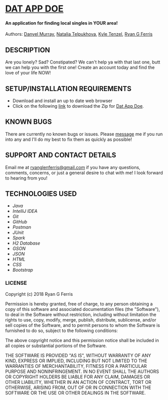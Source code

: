 # [DAT APP DOE](https://github.com/ryanglenferris/dad.git)

#### An application for finding local singles in YOUR area!

Authors: [Danyel Murray](https://github.com/danyellington), [Natalia Telpukhova](https://github.com/telpuhova), [Kyle Tenzel](https://github.com/ktenzel), [Ryan G Ferris](https://github.com/ryanglenferris)

## DESCRIPTION

Are you lonely? Sad? Constipated? We can't help ya with that last one, butt we can help you with the first one! Create an account today and find the love of your life NOW!

## SETUP/INSTALLATION REQUIREMENTS

* Download and install an up to date web browser
* Click on the following [link](https://github.com/ryanglenferris/dad.git) to download the Zip for [Dat App Doe](https://github.com/ryanglenferris/dad.git).

## KNOWN BUGS

There are currently no known bugs or issues. Please [message](mailto:ryanglenferris@gmail.com) me if you run into any and I'll do my best to fix them as quickly as possible!

## SUPPORT AND CONTACT DETAILS

Email me at [ryanglenferris@gmail.com](mailto:ryanglenferris@gmail.com) if you have any questions, comments, concerns, or just a general desire to chat with me! I look forward to hearing from you!

## TECHNOLOGIES USED

* _Java_
* _IntelliJ IDEA_
* _Git_
* _GitHub_
* _Postman_
* _JUnit_
* _Spark_
* _H2 Database_
* _GSON_
* _JSON_
* _HTML_
* _CSS_
* _Bootstrap_

### LICENSE

Copyright (c) 2018 Ryan G Ferris

Permission is hereby granted, free of charge, to any person obtaining a copy of this software and associated documentation files (the "Software"), to deal in the Software without restriction, including without limitation the rights to use, copy, modify, merge, publish, distribute, sublicense, and/or sell copies of the Software, and to permit persons to whom the Software is furnished to do so, subject to the following conditions:

The above copyright notice and this permission notice shall be included in all copies or substantial portions of the Software.

THE SOFTWARE IS PROVIDED "AS IS", WITHOUT WARRANTY OF ANY KIND, EXPRESS OR IMPLIED, INCLUDING BUT NOT LIMITED TO THE WARRANTIES OF MERCHANTABILITY, FITNESS FOR A PARTICULAR PURPOSE AND NONINFRINGEMENT. IN NO EVENT SHALL THE AUTHORS OR COPYRIGHT HOLDERS BE LIABLE FOR ANY CLAIM, DAMAGES OR OTHER LIABILITY, WHETHER IN AN ACTION OF CONTRACT, TORT OR OTHERWISE, ARISING FROM, OUT OF OR IN CONNECTION WITH THE SOFTWARE OR THE USE OR OTHER DEALINGS IN THE SOFTWARE.
